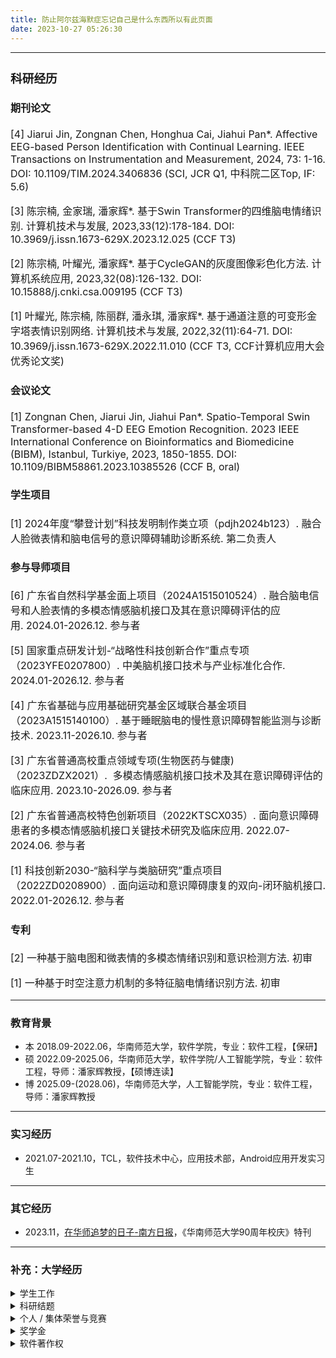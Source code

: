```yaml
---
title: 防止阿尔兹海默症忘记自己是什么东西所以有此页面
date: 2023-10-27 05:26:30
---
```


<!-- <img alt="个人照片" src="/images/photo.webp" style="width:32%; border-radius:100%; overflow:hidden;">

陈宗楠，在读硕士研究生 -->

***

<font size=3>

### 科研经历

#### 期刊论文

[4] Jiarui Jin, Zongnan Chen, Honghua Cai, Jiahui Pan*. Affective EEG-based Person Identification with Continual Learning.  IEEE Transactions on Instrumentation and Measurement, 2024, 73: 1-16. DOI: 10.1109/TIM.2024.3406836 (SCI, JCR Q1, 中科院二区Top, IF: 5.6)

[3] 陈宗楠, 金家瑞, 潘家辉*. 基于Swin Transformer的四维脑电情绪识别. 计算机技术与发展, 2023,33(12):178-184. DOI: 10.3969/j.issn.1673-629X.2023.12.025 (CCF T3)

[2] 陈宗楠, 叶耀光, 潘家辉*. 基于CycleGAN的灰度图像彩色化方法. 计算机系统应用, 2023,32(08):126-132. DOI: 10.15888/j.cnki.csa.009195 (CCF T3)

[1] 叶耀光, 陈宗楠, 陈丽群, 潘永琪, 潘家辉*. 基于通道注意的可变形金字塔表情识别网络. 计算机技术与发展, 2022,32(11):64-71. DOI: 10.3969/j.issn.1673-629X.2022.11.010 (CCF T3, CCF计算机应用大会优秀论文奖)

#### 会议论文

[1] Zongnan Chen, Jiarui Jin, Jiahui Pan*. Spatio-Temporal Swin Transformer-based 4-D EEG Emotion Recognition. 2023 IEEE International Conference on Bioinformatics and Biomedicine (BIBM), Istanbul, Turkiye, 2023, 1850-1855. DOI: 10.1109/BIBM58861.2023.10385526 (CCF B, oral)

#### 学生项目

[1] 2024年度“攀登计划”科技发明制作类立项（pdjh2024b123）. 融合人脸微表情和脑电信号的意识障碍辅助诊断系统. 第二负责人

#### 参与导师项目

[6] 广东省自然科学基金面上项目（2024A1515010524）. 融合脑电信号和人脸表情的多模态情感脑机接口及其在意识障碍评估的应用. 2024.01-2026.12. 参与者

[5] 国家重点研发计划-“战略性科技创新合作”重点专项（2023YFE0207800）. 中美脑机接口技术与产业标准化合作. 2024.01-2026.12. 参与者

[4] 广东省基础与应用基础研究基金区域联合基金项目（2023A1515140100）. 基于睡眠脑电的慢性意识障碍智能监测与诊断技术. 2023.11-2026.10. 参与者

[3] 广东省普通高校重点领域专项(生物医药与健康)（2023ZDZX2021）.  多模态情感脑机接口技术及其在意识障碍评估的临床应用. 2023.10-2026.09. 参与者

[2] 广东省普通高校特色创新项目（2022KTSCX035）. 面向意识障碍患者的多模态情感脑机接口关键技术研究及临床应用. 2022.07-2024.06. 参与者

[1] 科技创新2030-“脑科学与类脑研究”重点项目（2022ZD0208900）. 面向运动和意识障碍康复的双向-闭环脑机接口. 2022.01-2026.12. 参与者

#### 专利

[2] 一种基于脑电图和微表情的多模态情绪识别和意识检测方法. 初审

[1] 一种基于时空注意力机制的多特征脑电情绪识别方法. 初审

</font>

***

### 教育背景

- 本 2018.09-2022.06，华南师范大学，软件学院，专业：软件工程，【保研】
- 硕 2022.09-2025.06，华南师范大学，软件学院/人工智能学院，专业：软件工程，导师：潘家辉教授，【硕博连读】
- 博 2025.09-(2028.06)，华南师范大学，人工智能学院，专业：软件工程，导师：潘家辉教授

***

### 实习经历

- 2021.07-2021.10，TCL，软件技术中心，应用技术部，Android应用开发实习生

***

### 其它经历

- 2023.11，[在华师追梦的日子-南方日报](https://epaper.southcn.com/nfdaily/html/202311/05/content_10079865.html)，《华南师范大学90周年校庆》特刊

***

### 补充：大学经历

<details>
<summary>学生工作</summary>

- 2022.09-2025.06，华南师范大学，软件学院/人工智能学院，软件工程，研2201班，生活委员
- 2022.09-2024.06，华南师范大学，软件学院，研究生学生会，宣传部工作人员 / 主席团成员
- 2018.09-2022.06，华南师范大学，软件学院，软件工程，1802班，班长兼任团支书
- 2018.09-2020.06，华南师范大学，勤工助学管理中心，宣传部，干事 / 副部长

</details>

<details>
<summary>科研结题</summary>

- 2023.11，研究生科研项目结题《融合情感脑电和人脸微表情的意识障碍辅助诊断系统》
- 2022.04，本科校级优秀毕业论文《基于深度学习的灰度图像彩色化方法研究》
- 2021.06，省级大创课题结题《基于生成对抗网络的服装图像风格迁移》
- 2021.06，校级团委课题结题《基于行为序列的在线学习持续参与度可视化分析》
- 2020.06，校级团委课题结题《融媒体时代中学生媒介素养现状探析》
- 2020.06，院级团委课题结题《基于SLAM技术的AR校园实景导航APP》

</details>

<details>
<summary>个人 / 集体荣誉与竞赛</summary>

- 2024.03，第十届“挑战杯”华南师范大学学生创业计划竞赛，银奖，《微睿医疗——让意识障碍诊断更客观》
- 2021.09，粤港澳大湾区IT应用系统开发大赛，三等奖，《基于风格迁移的服装图像设计系统》
- 2021.08，中国高校计算机大赛2021网络技术挑战赛，华南赛区三等奖，微信小程序《小奖柜》
- 2021.08，中国高校计算机大赛2021网络技术挑战赛，华南赛区三等奖，微信小游戏《画说冬奥》
- 2021.07，第14届中国大学生计算机设计大赛交互媒体设计专业组，二等奖，微信小游戏《画说冬奥》
- 2021.07，第四届中青杯全国大学生数学建模竞赛，本科生组三等奖
- 2021.07，第一届长三角高校数学建模竞赛，本科生组二等奖
- 2021.07，第十八届五一数学建模竞赛，一等奖
- 2021.07，第十三届“中国电机工程学会杯”全国大学生电工数学建模竞赛，二等奖
- 2021.06，第十二届中国大学生服务外包创新创业大赛中部区域赛A类，三等奖
- 2021.06，第十一届MathorCup高校数学建模挑战赛，本科组三等奖
- 2021.05，华南师范大学第二十届大学生数学建模竞赛，三等奖
- 2021.05，2021年全国大学生数据统计与分析竞赛，本科生组三等奖
- 2021.05，2021微信小程序应用开发赛，华南赛区二等奖，微信小程序《当日吃啥》
- 2021.04，2021美国大学生数学建模竞赛MCM，Meritorious Winner
- 2021.04，2021美国大学生数学建模竞赛MCM，Honorable Mention
- 2021.03，软件学院第二届微信小程序应用开发赛，二等奖，微信小程序《小奖柜》
- 2021.03，2020年MathorCup高校数学建模挑战赛——大数据竞赛，本科组三等奖
- 2021.03，2020-2021年度第二届全国大学生算法设计与编程挑战赛（冬季赛），铜奖
- 2021.01，第九届数学中国数学建模国际赛(小美赛)CAMCM，Successful Participant
- 2021.01，中国大学生创意智能小程序大赛二等奖（百度智能小程序业务部的百度小程序比赛），全国二等奖（获得实习终面直通卡）
- 2020.12，2020年亚太地区大学生数学建模竞赛（APMCM），本科组 Second Price
- 2020.12，第一届“大湾区杯”粤港澳金融数学建模竞赛，三等奖
- 2020.12，2020年全国大学生数学建模竞赛，广东赛区一等奖
- 2020.12，2020年全国高校计算机能力挑战赛人工智能应用赛，参赛
- 2020.11，2020年粤港澳大湾区IT应用系统开发大赛，佛山赛区三等奖
- 2020.11，2020-2021年度第二届全国大学生算法设计与编程挑战赛（秋季赛），铜奖
- 2020.10，第十一届蓝桥杯全国软件和信息技术专业人才赛，广东赛区Java组A组三等奖
- 2020.09，CCF计算机软件能力认证 CCF CSP，240分（前9.19%）
- 2020.09，华南师范大学勤工助学管理中心第二学期内部拓展视频评选，三等奖
- 2020.09，2019-2020学年度华南师范大学勤工助学管理中心，优秀学生干部
- 2020.09，华南师范大学软件学院2019年第二届Icode软件设计大赛，参与
- 2020.09，2020年度华南师范大学软件学院第一届微信小程序竞赛，二等奖，微信小程序《成之语百日练》
- 2020.09，2020年度华南师范大学软件学院第一届微信小游戏竞赛，二等奖，微信小游戏《舞墨》
- 2020.08，中国高校计算机大赛2020网络技术挑战赛，华南赛区三等奖
- 2020.08，第13届中国大学生计算机设计大赛中国大学生计算机设计大赛（数媒游戏与交互设计专业组-游戏设计），三等奖，微信小游戏《诗情鹊意》
- 2020.08，中国高校计算机大赛2020微信小程序应用开发赛，全国三等奖
- 2020.07，2020年数维杯暨第五届大学生数学建模竞赛，优秀奖
- 2020.07，2020年第三届中青杯全国大学生数学建模竞赛，本科生组三等奖
- 2020.07，第十届全国大学生电子商务“创新、创意及创业”挑战赛，华南师范大学校赛二等奖
- 2020.06，2020年第十届MathorCup高校数学建模挑战赛，成功参赛奖
- 2020.06，第八届“泰迪杯”数据挖掘挑战赛，广东省三等奖
- 2020.06，华南师范大学第十九届大学生数学建模竞赛（四校联赛），三等奖
- 2020.06，第六届中国“互联网+”大学生创新创业大赛，华师选拔赛优胜奖
- 2020.06，第十七届五一数学建模竞赛，二等奖
- 2020.05，2019-2020学年华南师范大学“优秀班长”
- 2020.05，第十三届“认证杯”数学中国数学建模网络挑战赛，全国比赛第二阶段三等奖
- 2020.05，2020美国大学生数学建模竞赛MCM，Honorable Mention
- 2020.04，第十三届“认证杯”数学中国数学建模网络挑战赛，全国比赛第一阶段三等奖
- 2020.03，第八届数学中国数学建模国际赛(小美赛)CAMCM，Outstanding Winner
- 2019.12，华南师范大学软件学院社会主义核心价值观敬业之星
- 2019.12，2019年亚太地区大学生数学建模竞赛（APMCM），Second Price
- 2019.11，2019年全国大学生数学建模竞赛，广东赛区一等奖
- 2019.11，华南师范大学大学生暑期社会实践活动“青春心向党，建功新时代”社会实践活动，优秀团队
- 2019.11，第十一届全国大学生数学竞赛暨第九届广东省大学生数学竞赛（非专业组），三等奖
- 2019.10，华南师范大学软件学院易班元素展示大赛，班级团体奖二等奖
- 2019.07，第九届全国大学生电子商务“创新、创意及创业”挑战赛，广东赛区省级选拔赛参赛
- 2019.06，2018-2019学年度华南师范大学勤工助学管理中心，先进工作个人
- 2019.06，第五届中国“互联网+”大学生创新创业大赛华师选拔赛暨2019“创享青春 筑梦未来”学生创新创业大赛，优胜奖
- 2019.02，华南师范大学“易班扬风采，巧绘展妙思”易班形象设计大赛LOGO赛道，银奖
- 2018.12，华南师范大学计算机学院2018年“新生杯”ACM大赛，三等奖
- 2018.12，2018-2019华南师范大学第二十五届科技学术节之大学生数学竞赛，数学思维组一等奖
- 2018.10，华南师范大学软件学院院运会立定跳远接力，第一名
- 2018.10，华南师范大学软件学院AK杯程序设计竞赛，一等奖
- 2018.09，华南师范大学2018级学生军训，军训先进个人

</details>

<details>
<summary>奖学金</summary>

- 2024.09，华南师范大学人工智能学院研究生学业奖学金一等奖
- 2023.09，华南师范大学软件学院研究生学业奖学金一等奖
- 2022.09，华南师范大学软件学院研究生学业奖学金一等奖
- 2021.09，华南师范大学软件学院本科学业奖学金一等奖
- 2020.09，华南师范大学软件学院本科学业奖学金一等奖
- 2019.09，华南师范大学软件学院本科学业奖学金一等奖
- 2018.09，华南师范大学软件学院本科学业奖学金一等奖

</details>

<details>
<summary>软件著作权</summary>

- 2021.09.09，“Cambia”基于循环生成对抗网络的服装图像风格迁移软件[简称：Cambia] V1.0
- 2021.01.13，笔诗造化软件[简称：笔诗造化] V1.0

</details>
